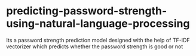 # predicting-password-strength-using-natural-language-processing
Its a password strength prediction model designed with the help of TF-IDF vectorizer which predicts whether the password strength is good or not
